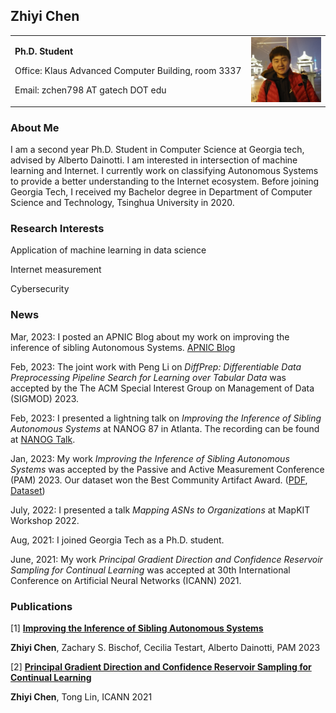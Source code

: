 ## Zhiyi Chen

<table border="0" frame=void>
  <tr>
    <td width="75%">
      <p><b>Ph.D. Student</b></p>
      <p>Office: Klaus Advanced Computer Building, room 3337</p>
      <p>Email: zchen798 AT gatech DOT edu</p>
    </td>
    <td width="25%">
      <img src="./image.jpg" width="100%">
    </td>
  </tr>
</table>

### About Me

I am a second year Ph.D. Student in Computer Science at Georgia tech, advised by Alberto Dainotti. I am interested in intersection of machine learning and Internet. I currently work on classifying Autonomous Systems to provide a better understanding to the Internet ecosystem. Before joining Georgia Tech, I received my Bachelor degree in Department of Computer Science and Technology, Tsinghua University in 2020.

### Research Interests

Application of machine learning in data science

Internet measurement

Cybersecurity

### News

Mar, 2023: I posted an APNIC Blog about my work on improving the inference of sibling Autonomous Systems. [APNIC Blog](https://blog.apnic.net/2023/03/21/improving-the-inference-of-sibling-autonomous-systems/)

Feb, 2023: The joint work with Peng Li on *DiffPrep: Differentiable Data Preprocessing Pipeline Search for Learning over Tabular Data* was accepted by the The ACM Special Interest Group on Management of Data (SIGMOD) 2023.

Feb, 2023: I presented a lightning talk on *Improving the Inference of Sibling Autonomous Systems* at NANOG 87 in Atlanta. The recording can be found at [NANOG Talk](https://youtu.be/AK9PpC8FX9E).

Jan, 2023: My work *Improving the Inference of Sibling Autonomous Systems* was accepted by the Passive and Active Measurement Conference (PAM) 2023. Our dataset won the Best Community Artifact Award.
([PDF](https://people.csail.mit.edu/ctestart/publications/SiblingASes.pdf), [Dataset](https://github.com/InetIntel/Improving-Inference-of-Sibling-ASes)) 
<!-- (This version of the contribution has been accepted for publication, after peer review (when applicable) but is not the Version of Record and does not reflect post-acceptance improvements, or any corrections. The Version of Record is available online at: [Paper](https://link.springer.com/chapter/10.1007/978-3-031-28486-1_15).) -->


July, 2022: I presented a talk *Mapping ASNs to Organizations* at MapKIT Workshop 2022.

Aug, 2021: I joined Georgia Tech as a Ph.D. student.

June, 2021: My work *Principal Gradient Direction and Confidence Reservoir Sampling for Continual Learning* was accepted at 30th International Conference on Artificial Neural Networks (ICANN) 2021.

### Publications

[1] [**Improving the Inference of Sibling Autonomous Systems**](https://link.springer.com/chapter/10.1007/978-3-031-28486-1_15)

**Zhiyi Chen**, Zachary S. Bischof, Cecilia Testart, Alberto Dainotti,  PAM 2023

[2] [**Principal Gradient Direction and Confidence Reservoir Sampling for Continual Learning**](http://link.springer.com/chapter/10.1007/978-3-030-86340-1_34)

**Zhiyi Chen**, Tong Lin,  ICANN 2021
